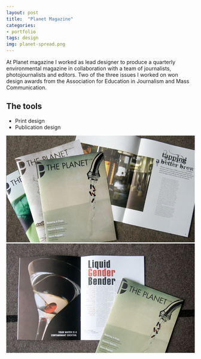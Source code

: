```yaml
---
layout: post
title:  "Planet Magazine"
categories:
- portfolio
tags: design
img: planet-spread.png
---
```


<div class="prose two-col wide">
	<p>At Planet magazine I worked as lead designer to produce a quarterly environmental magazine in collaboration with a team of journalists, photojournalists and editors. Two of the three issues I worked on won design awards from the Association for Education in Journalism and Mass Communication.
	</p>
</div>

<div class="prose two-col narrow">
	<h2 class="beta">The tools</h2>
	<ul>
	<li>Print design</li>
	<li>Publication design</li>
	</ul>
</div>

<img class="" src="/img/planet-mag.png" />
<img class="" src="/img/planet-spread.png" />